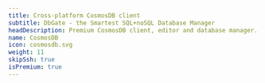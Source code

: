 ```yaml
---
title: Cross-platform CosmosDB client
subtitle: DbGate - the Smartest SQL+noSQL Database Manager
headDescription: Premium CosmosDB client, editor and database manager. Web application or desktop app for Linux, Windows, MacOS.
name: CosmosDB
icon: cosmosdb.svg
weight: 11
skipSsh: true
isPremium: true
---
```

